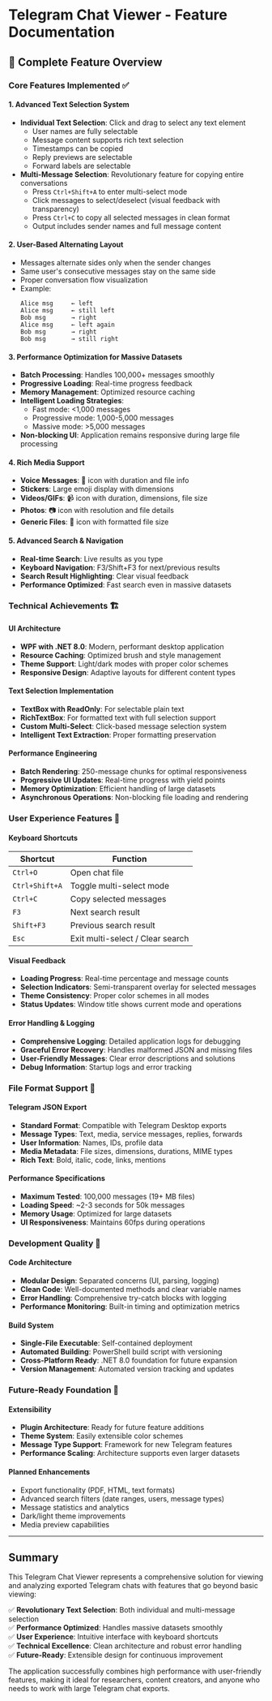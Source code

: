 # Telegram Chat Viewer - Feature Documentation

## 🎯 Complete Feature Overview

### Core Features Implemented ✅

#### **1. Advanced Text Selection System**
- **Individual Text Selection**: Click and drag to select any text element
  - User names are fully selectable
  - Message content supports rich text selection
  - Timestamps can be copied
  - Reply previews are selectable
  - Forward labels are selectable
- **Multi-Message Selection**: Revolutionary feature for copying entire conversations
  - Press `Ctrl+Shift+A` to enter multi-select mode
  - Click messages to select/deselect (visual feedback with transparency)
  - Press `Ctrl+C` to copy all selected messages in clean format
  - Output includes sender names and full message content

#### **2. User-Based Alternating Layout**
- Messages alternate sides only when the sender changes
- Same user's consecutive messages stay on the same side
- Proper conversation flow visualization
- Example:
  ```
  Alice msg     ← left
  Alice msg     ← still left  
  Bob msg       → right
  Alice msg     ← left again
  Bob msg       → right
  Bob msg       → still right
  ```

#### **3. Performance Optimization for Massive Datasets**
- **Batch Processing**: Handles 100,000+ messages smoothly
- **Progressive Loading**: Real-time progress feedback
- **Memory Management**: Optimized resource caching
- **Intelligent Loading Strategies**:
  - Fast mode: <1,000 messages
  - Progressive mode: 1,000-5,000 messages
  - Massive mode: >5,000 messages
- **Non-blocking UI**: Application remains responsive during large file processing

#### **4. Rich Media Support**
- **Voice Messages**: 🎵 icon with duration and file info
- **Stickers**: Large emoji display with dimensions
- **Videos/GIFs**: 📹 icon with duration, dimensions, file size
- **Photos**: 📷 icon with resolution and file details
- **Generic Files**: 📎 icon with formatted file size

#### **5. Advanced Search & Navigation**
- **Real-time Search**: Live results as you type
- **Keyboard Navigation**: F3/Shift+F3 for next/previous results
- **Search Result Highlighting**: Clear visual feedback
- **Performance Optimized**: Fast search even in massive datasets

### Technical Achievements 🏗️

#### **UI Architecture**
- **WPF with .NET 8.0**: Modern, performant desktop application
- **Resource Caching**: Optimized brush and style management
- **Theme Support**: Light/dark modes with proper color schemes
- **Responsive Design**: Adaptive layouts for different content types

#### **Text Selection Implementation**
- **TextBox with ReadOnly**: For selectable plain text
- **RichTextBox**: For formatted text with full selection support
- **Custom Multi-Select**: Click-based message selection system
- **Intelligent Text Extraction**: Proper formatting preservation

#### **Performance Engineering**
- **Batch Rendering**: 250-message chunks for optimal responsiveness
- **Progressive UI Updates**: Real-time progress with yield points
- **Memory Optimization**: Efficient handling of large datasets
- **Asynchronous Operations**: Non-blocking file loading and rendering

### User Experience Features 🎨

#### **Keyboard Shortcuts**
| Shortcut | Function |
|----------|----------|
| `Ctrl+O` | Open chat file |
| `Ctrl+Shift+A` | Toggle multi-select mode |
| `Ctrl+C` | Copy selected messages |
| `F3` | Next search result |
| `Shift+F3` | Previous search result |
| `Esc` | Exit multi-select / Clear search |

#### **Visual Feedback**
- **Loading Progress**: Real-time percentage and message counts
- **Selection Indicators**: Semi-transparent overlay for selected messages
- **Theme Consistency**: Proper color schemes in all modes
- **Status Updates**: Window title shows current mode and operations

#### **Error Handling & Logging**
- **Comprehensive Logging**: Detailed application logs for debugging
- **Graceful Error Recovery**: Handles malformed JSON and missing files
- **User-Friendly Messages**: Clear error descriptions and solutions
- **Debug Information**: Startup logs and error tracking

### File Format Support 📄

#### **Telegram JSON Export**
- **Standard Format**: Compatible with Telegram Desktop exports
- **Message Types**: Text, media, service messages, replies, forwards
- **User Information**: Names, IDs, profile data
- **Media Metadata**: File sizes, dimensions, durations, MIME types
- **Rich Text**: Bold, italic, code, links, mentions

#### **Performance Specifications**
- **Maximum Tested**: 100,000 messages (19+ MB files)
- **Loading Speed**: ~2-3 seconds for 50k messages
- **Memory Usage**: Optimized for large datasets
- **UI Responsiveness**: Maintains 60fps during operations

### Development Quality 🔧

#### **Code Architecture**
- **Modular Design**: Separated concerns (UI, parsing, logging)
- **Clean Code**: Well-documented methods and clear variable names
- **Error Handling**: Comprehensive try-catch blocks with logging
- **Performance Monitoring**: Built-in timing and optimization metrics

#### **Build System**
- **Single-File Executable**: Self-contained deployment
- **Automated Building**: PowerShell build script with versioning
- **Cross-Platform Ready**: .NET 8.0 foundation for future expansion
- **Version Management**: Automated version tracking and updates

### Future-Ready Foundation 🚀

#### **Extensibility**
- **Plugin Architecture**: Ready for future feature additions
- **Theme System**: Easily extensible color schemes
- **Message Type Support**: Framework for new Telegram features
- **Performance Scaling**: Architecture supports even larger datasets

#### **Planned Enhancements**
- Export functionality (PDF, HTML, text formats)
- Advanced search filters (date ranges, users, message types)
- Message statistics and analytics
- Dark/light theme improvements
- Media preview capabilities

---

## Summary

This Telegram Chat Viewer represents a comprehensive solution for viewing and analyzing exported Telegram chats with features that go beyond basic viewing:

✅ **Revolutionary Text Selection**: Both individual and multi-message selection  
✅ **Performance Optimized**: Handles massive datasets smoothly  
✅ **User Experience**: Intuitive interface with keyboard shortcuts  
✅ **Technical Excellence**: Clean architecture and robust error handling  
✅ **Future-Ready**: Extensible design for continuous improvement  

The application successfully combines high performance with user-friendly features, making it ideal for researchers, content creators, and anyone who needs to work with large Telegram chat exports. 